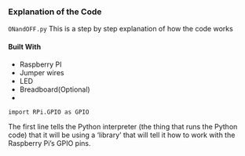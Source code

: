 ### Explanation of the Code
`ONandOFF.py`
This is a step by step explanation of how the code works
#### Built With
- Raspberry PI
- Jumper wires
- LED
- Breadboard(Optional)
- 

`import RPi.GPIO as GPIO`

The first line tells the Python interpreter (the thing that runs the Python code) that it will be using a ‘library’ that will tell it how to work with the Raspberry Pi’s GPIO pins.